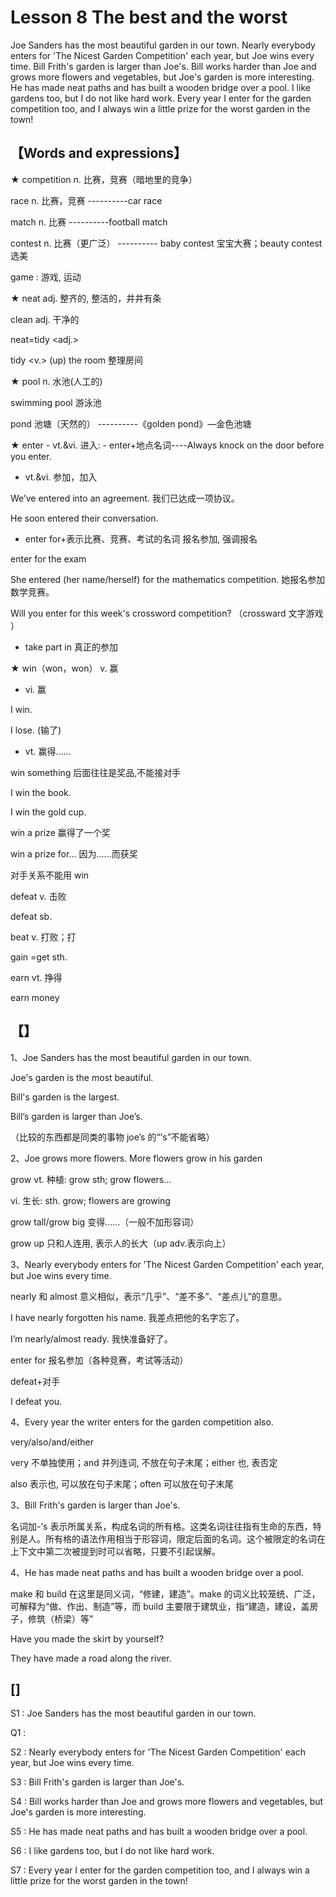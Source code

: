 # Lesson 8 	  The best and the worst 

Joe Sanders has the most beautiful garden in our town. Nearly everybody enters for 'The Nicest Garden Competition' each year, but Joe wins every time. Bill Frith's garden is larger than Joe's. Bill works harder than Joe and grows more flowers and vegetables, but Joe's garden is more interesting. He has made neat paths and has built a wooden bridge over a pool. I like gardens too, but I do not like hard work. Every year I enter for the garden competition too, and I always win a little prize for the worst garden in the town! 

## 【Words and expressions】

★	competition n. 比赛，竞赛（暗地里的竞争）

race n. 比赛，竞赛 ----------car race

match n. 比赛  ----------football match

contest n. 比赛（更广泛） ---------- baby contest 宝宝大赛；beauty contest 选美

game : 游戏, 运动

★	neat adj. 整齐的, 整洁的，井井有条

clean adj. 干净的

neat=tidy <adj.>

tidy <v.> (up) the room 整理房间

★	pool n. 水池(人工的)

swimming pool 游泳池

pond 池塘（天然的） ----------《golden pond》—金色池塘

★	enter - vt.&vi. 进入: - enter+地点名词----Always knock on the door before you enter.

- vt.&vi. 参加，加入

We’ve entered into an agreement. 我们已达成一项协议。

He soon entered their conversation.

- enter for+表示比赛、竞赛、考试的名词 报名参加, 强调报名

enter for the exam

She entered (her name/herself) for the mathematics competition. 她报名参加数学竞赛。

Will you enter  for  this week's crossword competition?   （crossward 文字游戏 ）

- take part in 真正的参加 

★	win（won，won） v. 赢

- vi. 赢

I win.

I lose. (输了)

- vt. 赢得……

win something 后面往往是奖品,不能接对手

I win the book.

I win the gold cup.

win a prize 赢得了一个奖

win a prize for… 因为……而获奖

对手关系不能用 win

defeat v. 击败

defeat sb.

beat v. 打败；打

gain =get sth.

earn vt. 挣得

earn money 

## 【】

1、Joe Sanders has the most beautiful garden in our town.

Joe's garden is the most beautiful.

Bill's garden is the largest.

Bill’s garden is larger than Joe’s.

（比较的东西都是同类的事物 joe’s 的“’s”不能省略）


2、Joe grows more flowers. More flowers grow in his garden 

grow vt. 种植: grow sth; grow flowers…

vi. 生长: sth. grow; flowers are growing

grow tall/grow big 变得……（一般不加形容词）

grow up 只和人连用, 表示人的长大（up adv.表示向上） 


3、Nearly everybody enters for 'The Nicest Garden Competition' each year, but Joe wins every time.

nearly 和 almost 意义相似，表示“几乎”、“差不多”、“差点儿”的意思。

I have nearly forgotten his name. 我差点把他的名字忘了。

I’m nearly/almost ready. 我快准备好了。

enter for 报名参加（各种竞赛，考试等活动）

defeat+对手

I defeat you.

4、Every year the writer enters for the garden competition  also.

very/also/and/either

very 不单独使用；and 并列连词, 不放在句子末尾；either 也, 表否定

also 表示也, 可以放在句子末尾；often 可以放在句子末尾 

3、Bill Frith's garden is larger than Joe's.

名词加-’s 表示所属关系，构成名词的所有格。这类名词往往指有生命的东西，特别是人。所有格的语法作用相当于形容词，限定后面的名词。这个被限定的名词在上下文中第二次被提到时可以省略，只要不引起误解。

4、He has made neat paths and has built a wooden bridge over a pool.

make 和 build 在这里是同义词，“修建，建造”。make 的词义比较笼统、广泛，可解释为“做、作出、制造”等，而 build 主要限于建筑业，指“建造，建设，盖房子，修筑（桥梁）等”

Have you made the skirt by yourself?

They have made a road along the river.

## []

S1 : Joe Sanders has the most beautiful garden in our town. 

Q1 : 


S2 : Nearly everybody enters for 'The Nicest Garden Competition' each year, but Joe wins every time. 



S3 : Bill Frith's garden is larger than Joe's. 



S4 : Bill works harder than Joe and grows more flowers and vegetables, but Joe's garden is more interesting. 



S5 : He has made neat paths and has built a wooden bridge over a pool. 



S6 : I like gardens too, but I do not like hard work. 



S7 : Every year I enter for the garden competition too, and I always win a little prize for the worst garden in the town! 



